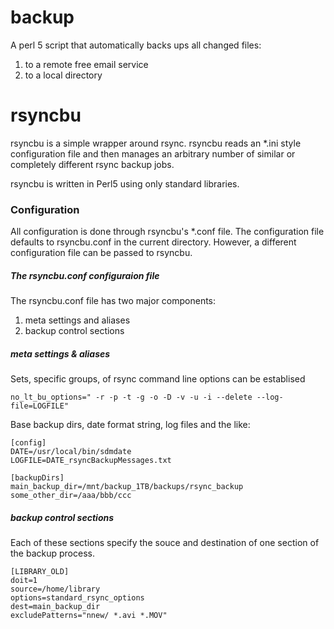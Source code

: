 # backup

A perl 5 script that automatically backs ups all changed files:
1.	to a remote free email service
2.	to a local directory



# rsyncbu

rsyncbu is a simple wrapper around rsync. rsyncbu reads an \*.ini style configuration file and then manages an arbitrary number of similar or completely different rsync backup jobs. 

rsyncbu is written in Perl5 using only standard libraries. 


### Configuration

All configuration is done through rsyncbu's \*.conf file. The configuration file defaults to rsyncbu.conf in the current directory. However, a different configuration file can be passed to rsyncbu.

##### The rsyncbu.conf configuraion file

The rsyncbu.conf file has two major components:
1. meta settings and aliases
2. backup control sections

##### meta settings & aliases

Sets, specific groups, of rsync command line options can be establised
```
no_lt_bu_options=" -r -p -t -g -o -D -v -u -i --delete --log-file=LOGFILE" 
```

Base backup dirs, date format string, log files and the like:
```
[config]
DATE=/usr/local/bin/sdmdate
LOGFILE=DATE_rsyncBackupMessages.txt

[backupDirs]
main_backup_dir=/mnt/backup_1TB/backups/rsync_backup
some_other_dir=/aaa/bbb/ccc
```

##### backup control sections

Each of these sections specify the souce and destination of one section of the backup process. 

```
[LIBRARY_OLD]
doit=1
source=/home/library
options=standard_rsync_options
dest=main_backup_dir
excludePatterns="nnew/ *.avi *.MOV"

```

